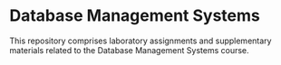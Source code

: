 # Database Management Systems

This repository comprises laboratory assignments and supplementary materials related to the Database Management Systems course.
